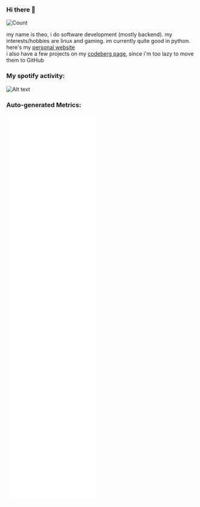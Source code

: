### Hi there 👋
![Count](https://profile-counter.glitch.me/syricium/count.svg)

my name is theo, i do software development (mostly backend). my interests/hobbies are linux and gaming. im currently quite good in python.<br/>
here's my [personal website](https://theo.tf)<br/>
i also have a few projects on my [codeberg page](https://codeberg.org/syricium), since i'm too lazy to move them to GitHub

### My spotify activity:
![Alt text](https://spotify-recently-played-readme.vercel.app/api?user=w3qjvrp05l2bihfb5nhojlmi8&count=3)

### Auto-generated Metrics:
![Metrics](https://github.com/syricium/syricium/blob/main/github-metrics.svg)

